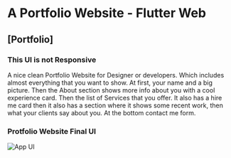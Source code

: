 # A Portfolio Website - Flutter Web

## [Portfolio]

### This UI is not Responsive

A nice clean Portfolio Website for Designer or developers. Which includes almost everything that you want to show. At first, your name and a big picture. Then the About section shows more info about you with a cool experience card. Then the list of Services that you offer. It also has a hire me card then it also has a section where it shows some recent work, then what your clients say about you. At the bottom contact me form.

### Protfolio Website Final UI

![App UI](/intro.gif)
<br>

